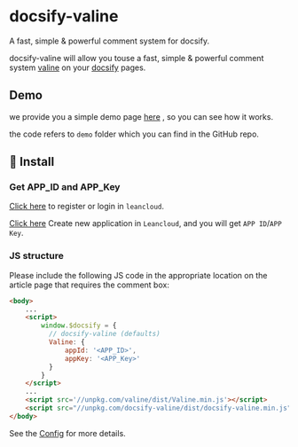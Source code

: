 # docsify-valine
A fast, simple & powerful comment system for docsify. 

docsify-valine will allow you touse a fast, simple & powerful comment system [valine](https://github.com/xCss/Valine) on your [docsify](https://docsify.js.org/#/) pages.

## Demo

we provide you a simple demo page [here](https://daidi.github.io/docsify-valine/demo/#/) , so you can see how it works.

the code refers to `demo` folder which you can find in the GitHub repo.

## 🚧 Install

### Get APP_ID and APP_Key

[Click here](https://leancloud.cn/dashboard/login.html#/signup) to register or login in `leancloud`.  

[Click here](https://leancloud.cn/dashboard/applist.html#/newapp) Create new application in `Leancloud`, and you will get `APP ID`/`APP Key`.

### JS structure

Please include the following JS code in the appropriate location on the article page that requires the comment box:

```html
<body>
    ...
    <script>
        window.$docsify = {
          // docsify-valine (defaults)
          Valine: {
              appId: '<APP_ID>',
              appKey: '<APP_Key>'
          }
        }
    </script>
    ...
    <script src='//unpkg.com/valine/dist/Valine.min.js'></script>
    <script src="//unpkg.com/docsify-valine/dist/docsify-valine.min.js"></script>
</body>
```

See the [Config](https://valine.js.org/configuration.html) for more details.